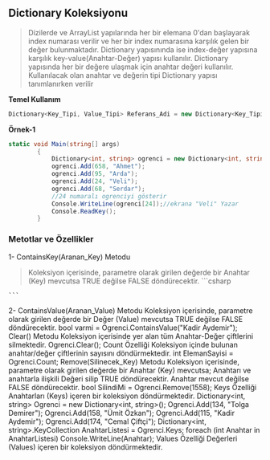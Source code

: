 ## Dictionary Koleksiyonu ##

> Dizilerde ve ArrayList yapılarında her bir elemana 0'dan başlayarak index numarası verilir ve her bir index numarasına karşılık gelen bir değer bulunmaktadır. Dictionary yapısınında ise index-değer yapısına karşılık key-value(Anahtar-Değer) yapısı kullanılır. Dictionary yapısında her bir değere ulaşmak için anahtar değeri kullanılır. Kullanılacak olan anahtar ve değerin tipi Dictionary yapısı tanımlanırken verilir

**Temel Kullanım**

```csharp
Dictionary<Key_Tipi, Value_Tipi> Referans_Adi = new Dictionary<Key_Tipi, Value_Tipi>();
```

**Örnek-1**
```csharp
static void Main(string[] args)
        {
            Dictionary<int, string> ogrenci = new Dictionary<int, string>();
            ogrenci.Add(658, "Ahmet");
            ogrenci.Add(95, "Arda");
            ogrenci.Add(24, "Veli");
            ogrenci.Add(68, "Serdar");
            //24 numaralı ogrenciyi gösterir
            Console.WriteLine(ogrenci[24]);//ekrana "Veli" Yazar
            Console.ReadKey();
        }
```

### Metotlar ve Özellikler ###
  1- ContainsKey(Aranan_Key) Metodu
>   Koleksiyon içerisinde, parametre olarak girilen değerde bir Anahtar (Key) mevcutsa TRUE  değilse FALSE döndürecektir.
    ```csharp
    
    ```

  2- ContainsValue(Aranan_Value) Metodu
Koleksiyon içerisinde, parametre olarak girilen değerde bir Değer (Value) mevcutsa TRUE  değilse FALSE döndürecektir.
bool varmi = Ogrenci.ContainsValue("Kadir Aydemir");
Clear() Metodu
Koleksiyon içerisinde yer alan tüm Anahtar-Değer çiftlerini silmektedir.
Ogrenci.Clear();
Count Özelliği
Koleksiyon içinde bulunan anahtar/değer çiftlerinin sayısını döndürmektedir.
int ElemanSayisi = Ogrenci.Count;
Remove(Silinecek_Key) Metodu
Koleksiyon içerisinde, parametre olarak girilen değerde bir Anahtar (Key) mevcutsa; Anahtarı ve anahtarla ilişkili Değeri silip TRUE döndürecektir. Anahtar mevcut değilse FALSE döndürecektir.
bool SilindiMi = Ogrenci.Remove(1558);
Keys Özelliği
Anahtarları (Keys) içeren bir koleksiyon döndürmektedir.
Dictionary<int, string> Ogrenci = new Dictionary<int, string>();
Ogrenci.Add(134, "Tolga Demirer");
Ogrenci.Add(158, "Ümit Özkan");
Ogrenci.Add(115, "Kadir Aydemir");
Ogrenci.Add(174, "Cemal Çiftçi");
Dictionary<int, string>.KeyCollection AnahtarListesi = Ogrenci.Keys;
foreach (int Anahtar in AnahtarListesi)
    Console.WriteLine(Anahtar);
Values Özelliği
Değerleri (Values) içeren bir koleksiyon döndürmektedir.
